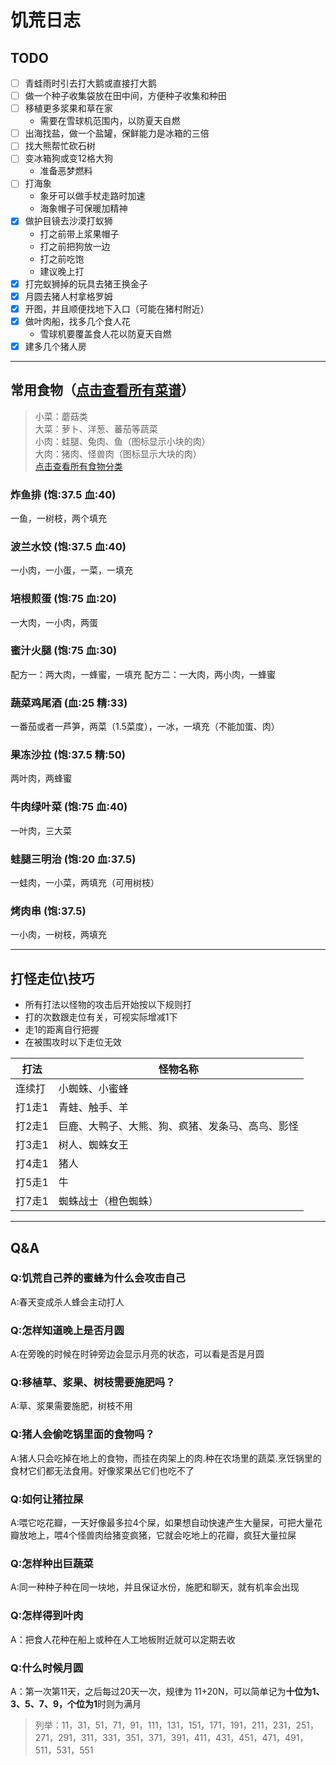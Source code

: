 # 饥荒日志

## TODO
- [ ] 青蛙雨时引去打大鹅或直接打大鹅
- [ ] 做一个种子收集袋放在田中间，方便种子收集和种田
- [ ] 移植更多浆果和草在家
  * 需要在雪球机范围内，以防夏天自燃
- [ ] 出海找盐，做一个盐罐，保鲜能力是冰箱的三倍 
- [ ] 找大熊帮忙砍石树 
- [ ] 变冰箱狗或变12格大狗
  * 准备恶梦燃料
- [ ] 打海象
  * 象牙可以做手杖走路时加速
  * 海象帽子可保暖加精神
- [X] 做护目镜去沙漠打蚁狮
  * 打之前带上浆果帽子
  * 打之前把狗放一边
  * 打之前吃饱
  * 建议晚上打
- [X] 打完蚁狮掉的玩具去猪王换金子
- [X] 月圆去猪人村拿格罗姆
- [X] 开图，并且顺便找地下入口（可能在猪村附近）
- [X] 做叶肉船，找多几个食人花
  * 雪球机要覆盖食人花以防夏天自燃
- [X] 建多几个猪人房

---

## 常用食物（[点击查看所有菜谱](./ds_page/imgs/all_food.jpg)）

> 小菜：蘑菇类  
大菜：萝卜、洋葱、蕃茄等蔬菜  
小肉：蛙腿、兔肉、鱼（图标显示小块的肉）  
大肉：猪肉、怪兽肉（图标显示大块的肉）  
[点击查看所有食物分类](./ds_page/imgs/food_cat.jpg)

### 炸鱼排 (饱:37.5 血:40)
一鱼，一树枝，两个填充

### 波兰水饺 (饱:37.5 血:40)
一小肉，一小蛋，一菜，一填充

### 培根煎蛋 (饱:75 血:20)
一大肉，一小肉，两蛋

### 蜜汁火腿 (饱:75 血:30)
配方一：两大肉，一蜂蜜，一填充
配方二：一大肉，两小肉，一蜂蜜

### 蔬菜鸡尾酒 (血:25 精:33)
一番茄或者一芦笋，两菜（1.5菜度），一冰，一填充（不能加蛋、肉）

### 果冻沙拉 (饱:37.5 精:50)
两叶肉，两蜂蜜

### 牛肉绿叶菜 (饱:75 血:40)
一叶肉，三大菜

### 蛙腿三明治 (饱:20 血:37.5)
一蛙肉，一小菜，两填充（可用树枝）

### 烤肉串 (饱:37.5)
一小肉，一树枝，两填充

---

## 打怪走位\技巧

 * 所有打法以怪物的攻击后开始按以下规则打  
 * 打的次数跟走位有关，可视实际增减1下
 * 走1的距离自行把握
 * 在被围攻时以下走位无效

| 打法 | 怪物名称 |
|-|-|
|连续打|小蜘蛛、小蜜蜂|
|打1走1|青蛙、触手、羊|
|打2走1|巨鹿、大鸭子、大熊、狗、疯猪、发条马、高鸟、影怪|
|打3走1|树人、蜘蛛女王|
|打4走1|猪人|
|打5走1|牛|
|打7走1|蜘蛛战士（橙色蜘蛛）|

---

## Q&A
### Q:饥荒自己养的蜜蜂为什么会攻击自己
A:春天变成杀人蜂会主动打人

### Q:怎样知道晚上是否月圆
A:在旁晚的时候在时钟旁边会显示月亮的状态，可以看是否是月圆

### Q:移植草、浆果、树枝需要施肥吗？
A:草、浆果需要施肥，树枝不用

### Q:猪人会偷吃锅里面的食物吗？
A:猪人只会吃掉在地上的食物，而挂在肉架上的肉.种在农场里的蔬菜.烹饪锅里的食材它们都无法食用。好像浆果丛它们也吃不了

### Q:如何让猪拉屎
A:喂它吃花瓣，一天好像最多拉4个屎，如果想自动快速产生大量屎，可把大量花瓣放地上，喂4个怪兽肉给猪变疯猪，它就会吃地上的花瓣，疯狂大量拉屎

### Q:怎样种出巨蔬菜
A:同一种种子种在同一块地，并且保证水份，施肥和聊天，就有机率会出现

### Q:怎样得到叶肉
A：把食人花种在船上或种在人工地板附近就可以定期去收

### Q:什么时候月圆
A：第一次第11天，之后每过20天一次，规律为 11+20N，可以简单记为**十位为1、3、5、7、9，个位为1**时则为满月  
> 列举：11，31，51，71，91，111，131，151，171，191，211，231，251，271，291，311，331，351，371，391，411，431，451，471，491，511，531，551
